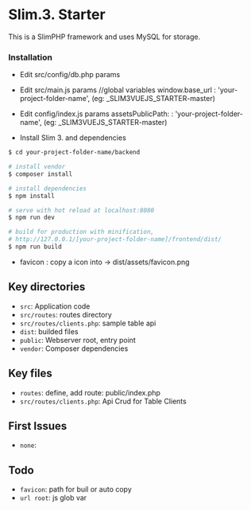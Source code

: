 # Slim.3. Starter

This is a SlimPHP framework and uses MySQL for storage.

### Installation

- Edit src/config/db.php params

- Edit src/main.js params
//global variables
window.base_url : 'your-project-folder-name', (eg: _SLIM3VUEJS_STARTER-master)

- Edit config/index.js params
assetsPublicPath:  : 'your-project-folder-name', (eg: _SLIM3VUEJS_STARTER-master)

- Install Slim 3. and dependencies

```sh
$ cd your-project-folder-name/backend

# install vendor
$ composer install

# install dependencies
$ npm install

# serve with hot reload at localhost:8080
$ npm run dev

# build for production with minification, 
# http://127.0.0.1/[your-project-folder-name]/frontend/dist/
$ npm run build
```
- favicon : copy a icon into -> dist/assets/favicon.png

## Key directories

* `src`: Application code
* `src/routes`: routes directory
* `src/routes/clients.php`: sample table api
* `dist`: builded files
* `public`: Webserver root, entry point
* `vendor`: Composer dependencies

## Key files

* `routes`: define, add route: public/index.php
* `src/routes/clients.php`: Api Crud for Table Clients

## First Issues

* `none`:

## Todo

* `favicon`: path for buil or auto copy
* `url root`: js glob var

<!-- ## Changelog

* `npm by`: npm install -g auto-changelog / https://github.com/todo -->


